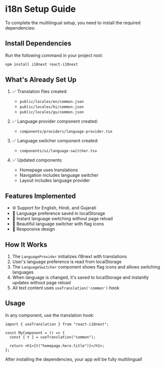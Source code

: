 # i18n Setup Guide

To complete the multilingual setup, you need to install the required dependencies:

## Install Dependencies

Run the following command in your project root:

```bash
npm install i18next react-i18next
```

## What's Already Set Up

1. ✅ Translation files created:

   - `public/locales/en/common.json`
   - `public/locales/hi/common.json`
   - `public/locales/gu/common.json`

2. ✅ Language provider component created:

   - `components/providers/language-provider.tsx`

3. ✅ Language switcher component created:

   - `components/ui/language-switcher.tsx`

4. ✅ Updated components:
   - Homepage uses translations
   - Navigation includes language switcher
   - Layout includes language provider

## Features Implemented

- 🌐 Support for English, Hindi, and Gujarati
- 💾 Language preference saved in localStorage
- 🔄 Instant language switching without page reload
- 🎨 Beautiful language switcher with flag icons
- 📱 Responsive design

## How It Works

1. The `LanguageProvider` initializes i18next with translations
2. User's language preference is read from localStorage
3. The `LanguageSwitcher` component shows flag icons and allows switching languages
4. When language is changed, it's saved to localStorage and instantly updates without page reload
5. All text content uses `useTranslation('common')` hook

## Usage

In any component, use the translation hook:

```tsx
import { useTranslation } from "react-i18next";

const MyComponent = () => {
  const { t } = useTranslation("common");

  return <h1>{t("homepage.hero.title")}</h1>;
};
```

After installing the dependencies, your app will be fully multilingual!
